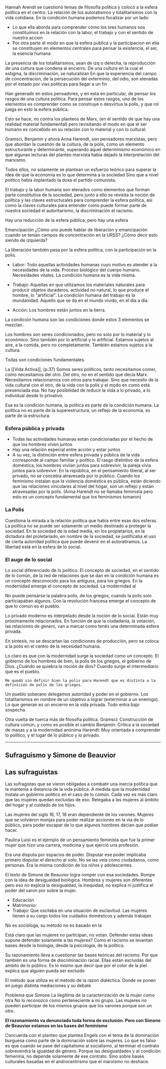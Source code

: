 Hannah Arendt se cuestionó temas de filosofía política y colocó a la esfera política en el centro.
La relación de los autoratismos y totalitarismos con la vida cotidiana. 
En la condición humana podemos focalizar  por un lado:
- Lo que ella aborda para comprender cómo los sres humanos nos constituimos en la relación con la labor, el trabajo y con el sentido de nuestra accion
- Por otra parte el modo en que la esfera publica y la participacion en ella se constituyen en elementos centrales para pensar la existencia, el ser, la esencia humana

La presencia de los totalitarismos, sean de izq o derecha, la reproducción de una cultura que condena al encierro. De una cultura en la cual el estigma, la discriminación, se naturalizan
En que la experiencia del campo de concentracion, de la persecución del exterminio, del odio, son elevadas por el estado por vias políticas para llegar a un fin

Han generado en estos pensadores, y en esta en particular, de pensar los rasgos de una cultura política. 
Para pensar estos rasgos, uno de los elementos es comprender como se construye o desvirtua la polis, y que rol juega en esto la esfera pública.

Esto se hace, no contra los planteos de Marx, (en el sentido de que hay una realidad material fundamental) pero revisitando el modo en que el ser humano es concebido en su relación con lo material y con lo cultural.


Gramsci, Benjamin y ahora Anna Harendt, son pensadores marxistas, pero que abordan la cuestión de la cultura, de la polis, como un elemento estructurante y determinante, superando aquel determinismo económico en que algunas lecturas del planteo marxista habia dejado la interpretación del marxismo.

Todos ellos, no solamente se plantean un esfuerzo teórico para superar la idea de que la economía es lo que determina a la sociedad
Sino que a nivel político había implantado la doxa el partido comunista.

El trabajo y la labor humana son elevados como elementos que forman parte constitutiva de la sociedad, pero junto a ello se revisita la noción de política y las claves estructurales para comprender la esfera política, así como la claves culturales para entender como puede formar parte de nuestra sociedad el autoritarismo, la discriminación el racismo.

Hay una reducción de la esfera pública, pero hay una esfera

Emancipación
¿Cómo uno puede hablar de liberación y emancipación cuando se tenían campos de concentración en la URSS?
¿Cómo decir esto siendo de izquierda?

La liberación también pasa por la esfera política, con la participación en la polis. 



- Labor: Todo aquellas actividades humanas cuyo motivo es atender a la necesidades de la vida. Proceso biológico del cuerpo humano. Necesidades vitales. La condición humana es la vida misma.

- Trabajo: Aquellas en que utilizamos los materiales naturales para producir objetos duraderos, actividad no natural, lo que produce el hombre, lo "artificial". La condición humana del trabajo es la mundanidad. Aquello que se da en el mundo vivido, en el día a día.


- Acción: Los hombres están juntos en la tierra.


La condición humana son las condiciones donde estos 3 elementos se mezclan. 

Los hombres son seres condicionados, pero no solo por lo material y lo económico. Sino también por lo artificial y lo artificial.
Estamos sujetos al aire, a la comida, pero no completamente. También estamos sujetos a la cultura. 

Todas son condiciones fundamentales. 


La [[Vida Activa]],  (p.37)
Somos seres políticos, tanto necesitamos comer, como necesitamos del otro. Del otro, no en el sentido que decía Marx. Necesitamos relacionarnos con otros para trabajar.
Sino que necesito de la vida cultural con el otro, de la vida con la polis y el modo en como está presenciada esa. No hay posibilidad de reducir la vida a lo privado,  a lo individual desde lo privativo. 

Esa es la condición humana, la política es parte de la condición humana. La política no es parte de la superestructura, un reflejo de la economía, es parte de la estructura.

### Esfera pública y privada

- Todas las actividades humanas están condicionadas por el hecho de que los hombres viven juntos
- Hay una relación especial entre acción y estar juntos
- A su vez, la distinción entre esfera privada y pública de la vida corresponde al campo familiar y político. 
El rasgo distintivo de la esfera doméstica, los hombres viviían juntos para sobrevivir, la pareja vivia juntos para sobrevivir. 
En la república, en el pensamiento liberal, al ser privado, no se concebía atravesada por lo público.
Cuando los feminismo instalan que la violencia doméstica es pública, están diciendo que las relaciones vinculares al nivel del hogar, son un reflejo y están atravesadas por la polis. (Anna Harendt no se llamaba feminista pero esto es un concepto fundamental que los feminismos tomaron)

### La Polis

Cuestiona la mirada a la relación política que había entre esas dos esferas. 
La política no se puede ser solamente un medio destinado a proteger la sociedad.
En la sociedad de la edad media, en los propietarios, en la dictadura del proletariado, en nombre de la sociedad, se justificaba el uso de cierta autoridad política que puede devenir en el autoratiramos. La libertad está en la esfera de lo social.


### El auge de lo social
Lo social diferenciado de lo político.
El concepto de sociedad, en el sentido de lo común, de la red de relaciones que se dan en la condición humana es un concepto desconocido para los antiguos, para los griegos. 
En la modernidad emerge el concepto de sociedad. La modernidad al 

No puede pensarse la palabra polis, de los griegos, cuando la polis solo particiapaban algunos. Con la revolución francesa emerge el concepto de que lo común es el pueblo. 

Lo privado moderno es interpelado desde la noción de lo social. Están muy próximamente relacionados. En función de que la ciudadanía, la votación, las relaciones de genero, van a marcar como tenés una determinada esfera privada. 


En síntesis, no se descartan las condiciones de producción, pero se coloca a la polis en el centro de la necesidad humana. 

Lo claro es que con la modernidad surge la sociedad como un concepto. El gobierno de los hombres de bien, la polis de los griegos, el gobierno de Dios. 
¿Cuándo se quiebra la noción de dios? Cuando surge el intermediario que es el pueblo.

```
Me quedó sin definir bien la polis para Harendt que es distinta a la definición de polis de los griegos.
```


Un pueblo soberano delegamos autoridad y poder en el gobierno. Los totalitarismos en nombre de un objetivo a lograr (exterminar a un enemigo).  Lo que generan es un encierro en la vida privada. Todo entra bajo sospecha. 

Otra vuelta de tuerca más de filosofía política.
Gramsci: Construcción de cultura común, y como es posible el cambio
Benjamin: Crítica a la sociedad de masas y a la modernidad anónima
Harendt: Muy orientada a comprender lo político, y el lugar de lo público y lo privado.

---
## Sufraguismo y Simone de Beauvior

## Las sufraguistas
Las sufragistas que se vieron obligadas a combatir una inercia política que la mantenía a distancia de la vida pública. A medida que la modernidad instala un gobierno político en el caso de lo común. Cada vez es más claro que las mujeres quedan excluidas de eso. Relegaba a las mujeres al ámbito del hogar y al cuidado de los hijos.

Las mujeres del siglo 16, 17, 18 eran dependiente de los varones. Mujeres que se volvieron monjas para poder realizar acciones en la via de lo público, para poder escapar de lo que algunos hombres decian que podian hacer.

Paulina Luisi es el ejemplo de un pensamiento feminista que fue la primer mujer que hizo una carrera, medicina y que ejerció una profesión. 

Era una disputa por espacios de poder. Disputar ese poder implicaba primero disputar el derecho al voto. 
No se las veía como ciudadanos, como personas. Era la misma condición de los niños y adolescentes. 

El texto de Simone de Beauvior logra romper con esa sociedades.
Rompe con la idea de desigualdad biológica. Hombres y mujeres son diferentes pero eso no explcia la desigualdad, la inequidad, no explica ni justifica el poder del varon por sobre la mujer.


- Educación
- Matrimonio: 
- Trabajo: Que oscilaba en una situación de esclavitud. Las mujeres tienen a su cargo todos los cuidados domésticos y además trabajan


 No es socióloga, su método no es basado en la 

Está claro que las mujeres no participan, no votan. Defender estas ideas supone defender solamente a las mujeres?
Como el racismo se levantan bases desde la biologia, desde la psicología, de la política. 

Su razonamiento lleva a cuestionar las bases teóricas del racismo. Por que también es una forma de discriminación racial. Ellas están excluidas del ambito de lo público. Es lo mismo que decir que por el color de la piel explica que alguien pueda ser excluido

El método que utiliza es el metodo de la razon dialéctica. Donde se ponen en juego distinta mediaciones y su debate

Problema que  Simone La ilegitima de la caracterización de la mujer como otra
No lo reconozco como perteneciente a mi grupo. Las mujeres no pueden participar de los mismos grupos que los varones porque son un otro. 

**El razonamiento va denunciado toda forma de exclusión. Pero con Simone de Beauvior estamos en las bases del feminismo**

Concuerda con el planteo que plantea Engels con el tema de la dominación burguesa como parte de la dominación sobre las mujeres.
Lo que es falso es que cuando se pase del capitalismo al socialismo, al terminar el contrato sobrevendrá la igualdad de género. Porque las desigualdades y al condición femenina, no depende solamente de ese contrato. Sino sobre bases culturales basadas en el androcentrismo que el marxismo no deshace. 


